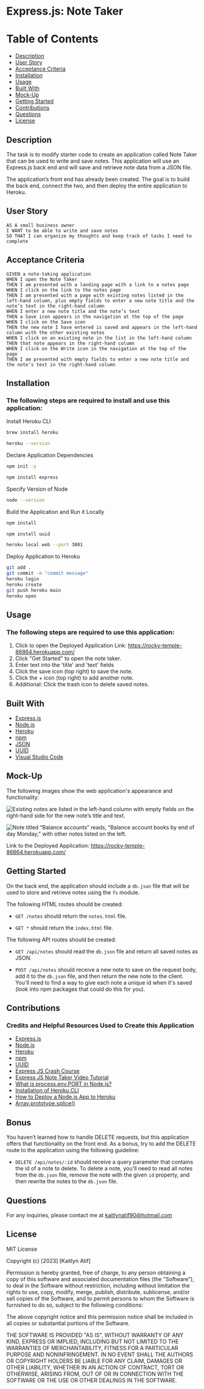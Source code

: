 # Express.js: Note Taker

# Table of Contents
* [Description](#description)
* [User Story](#user-story)
* [Acceptance Criteria](#acceptance-criteria)
* [Installation](#installation)
* [Usage](#usage)
* [Built With](#built-with)
* [Mock-Up](#mock-up)
* [Getting Started](#getting-started)
* [Contributions](#contributions)
* [Questions](#questions)
* [License](#license)

## Description

The task is to modify starter code to create an application called Note Taker that can be used to write and save notes. This application will use an Express.js back end and will save and retrieve note data from a JSON file.

The application’s front end has already been created. The goal is to build the back end, connect the two, and then deploy the entire application to Heroku.

## User Story

```
AS A small business owner
I WANT to be able to write and save notes
SO THAT I can organize my thoughts and keep track of tasks I need to complete
```

## Acceptance Criteria

```
GIVEN a note-taking application
WHEN I open the Note Taker
THEN I am presented with a landing page with a link to a notes page
WHEN I click on the link to the notes page
THEN I am presented with a page with existing notes listed in the left-hand column, plus empty fields to enter a new note title and the note’s text in the right-hand column
WHEN I enter a new note title and the note’s text
THEN a Save icon appears in the navigation at the top of the page
WHEN I click on the Save icon
THEN the new note I have entered is saved and appears in the left-hand column with the other existing notes
WHEN I click on an existing note in the list in the left-hand column
THEN that note appears in the right-hand column
WHEN I click on the Write icon in the navigation at the top of the page
THEN I am presented with empty fields to enter a new note title and the note’s text in the right-hand column
```

## Installation

### The following steps are required to install and use this application:

Install Heroku CLI

```bash
brew install heroku
```

```bash
heroku --version
```

Declare Application Dependencies

```bash
npm init -y
```

```bash
npm install express
```

Specify Version of Node

```bash
node --version
```

Build the Application and Run it Locally

```bash
npm install
```

```bash
npm install uuid
```

```bash
heroku local web --port 3001
```

Deploy Application to Heroku

```bash
git add .
git commit -m "commit message"
heroku login
heroku create
git push heroku main
heroku open
```

## Usage

### The following steps are required to use this application:
1. Click to open the Deployed Application Link: https://rocky-temple-86864.herokuapp.com/
2. Click "Get Started" to open the note taker.
3. Enter text into the 'title' and 'text' fields
4. Click the save icon (top right) to save the note.
5. Click the + icon (top right) to add another note.
6. Additional: Click the trash icon to delete saved notes.

## Built With
* [Express.js](https://expressjs.com/)
* [Node.js](https://nodejs.org/en/)
* [Heroku](https://www.heroku.com/)
* [npm](https://www.npmjs.com/)
* [JSON](https://www.json.org/json-en.html)
* [UUID](https://www.npmjs.com/package/uuid)
* [Visual Studio Code](https://code.visualstudio.com/)

## Mock-Up

The following images show the web application's appearance and functionality:

![Existing notes are listed in the left-hand column with empty fields on the right-hand side for the new note’s title and text.](./Assets/11-express-homework-demo-01.png)

![Note titled “Balance accounts” reads, “Balance account books by end of day Monday,” with other notes listed on the left.](./Assets/11-express-homework-demo-02.png)

Link to the Deployed Application: https://rocky-temple-86864.herokuapp.com/

## Getting Started

On the back end, the application should include a `db.json` file that will be used to store and retrieve notes using the `fs` module.

The following HTML routes should be created:

* `GET /notes` should return the `notes.html` file.

* `GET *` should return the `index.html` file.

The following API routes should be created:

* `GET /api/notes` should read the `db.json` file and return all saved notes as JSON.

* `POST /api/notes` should receive a new note to save on the request body, add it to the `db.json` file, and then return the new note to the client. You'll need to find a way to give each note a unique id when it's saved (look into npm packages that could do this for you).

## Contributions
### Credits and Helpful Resources Used to Create this Application

* [Express.js](https://expressjs.com/)
* [Node.js](https://nodejs.org/en/)
* [Heroku](https://www.heroku.com/)
* [npm](https://www.npmjs.com/)
* [UUID](https://www.npmjs.com/package/uuid)
* [Express JS Crash Course](https://youtu.be/L72fhGm1tfE)
* [Express JS Note Taker Video Tutorial](https://youtu.be/-UiqzvUe360)
* [What is process.env.PORT in Node.js?](https://stackoverflow.com/questions/18864677/what-is-process-env-port-in-node-js)
* [Installation of Heroku CLI](https://devcenter.heroku.com/articles/heroku-cli)
* [How to Deploy a Node.js App to Heroku](https://devcenter.heroku.com/articles/deploying-nodejs)
* [Array.prototype.splice()](https://developer.mozilla.org/en-US/docs/Web/JavaScript/Reference/Global_Objects/Array/splice)

## Bonus

You haven’t learned how to handle DELETE requests, but this application offers that functionality on the front end. As a bonus, try to add the DELETE route to the application using the following guideline:

* `DELETE /api/notes/:id` should receive a query parameter that contains the id of a note to delete. To delete a note, you'll need to read all notes from the `db.json` file, remove the note with the given `id` property, and then rewrite the notes to the `db.json` file.

## Questions

For any inquiries, please contact me at kaitlynatif90@hotmail.com

## License

MIT License

Copyright (c) [2023] [Kaitlyn Atif]

Permission is hereby granted, free of charge, to any person obtaining a copy of this software and associated documentation files (the "Software"), to deal in the Software without restriction, including without limitation the rights to use, copy, modify, merge, publish, distribute, sublicense, and/or sell copies of the Software, and to permit persons to whom the Software is furnished to do so, subject to the following conditions:

The above copyright notice and this permission notice shall be included in all copies or substantial portions of the Software.

THE SOFTWARE IS PROVIDED "AS IS", WITHOUT WARRANTY OF ANY KIND, EXPRESS OR IMPLIED, INCLUDING BUT NOT LIMITED TO THE WARRANTIES OF MERCHANTABILITY, FITNESS FOR A PARTICULAR PURPOSE AND NONINFRINGEMENT. IN NO EVENT SHALL THE AUTHORS OR COPYRIGHT HOLDERS BE LIABLE FOR ANY CLAIM, DAMAGES OR OTHER LIABILITY, WHETHER IN AN ACTION OF CONTRACT, TORT OR OTHERWISE, ARISING FROM, OUT OF OR IN CONNECTION WITH THE SOFTWARE OR THE USE OR OTHER DEALINGS IN THE SOFTWARE.